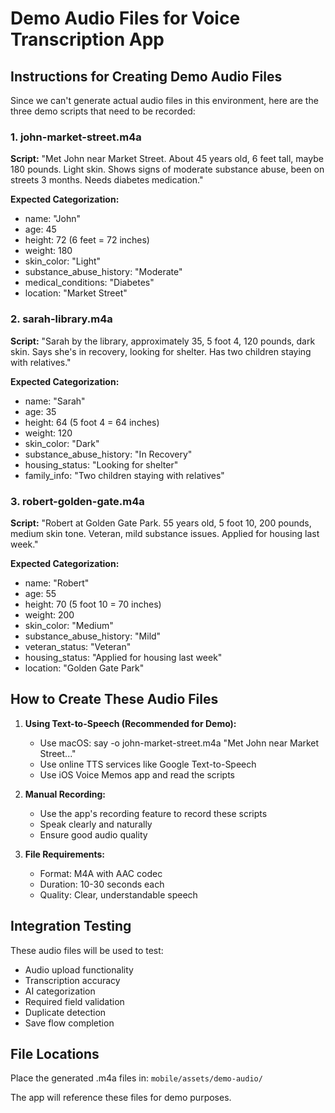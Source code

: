 # Demo Audio Files for Voice Transcription App

## Instructions for Creating Demo Audio Files

Since we can't generate actual audio files in this environment, here are the three demo scripts that need to be recorded:

### 1. john-market-street.m4a
**Script:** "Met John near Market Street. About 45 years old, 6 feet tall, maybe 180 pounds. Light skin. Shows signs of moderate substance abuse, been on streets 3 months. Needs diabetes medication."

**Expected Categorization:**
- name: "John"
- age: 45
- height: 72 (6 feet = 72 inches)
- weight: 180
- skin_color: "Light"
- substance_abuse_history: "Moderate"
- medical_conditions: "Diabetes"
- location: "Market Street"

### 2. sarah-library.m4a
**Script:** "Sarah by the library, approximately 35, 5 foot 4, 120 pounds, dark skin. Says she's in recovery, looking for shelter. Has two children staying with relatives."

**Expected Categorization:**
- name: "Sarah"
- age: 35
- height: 64 (5 foot 4 = 64 inches)
- weight: 120
- skin_color: "Dark"
- substance_abuse_history: "In Recovery"
- housing_status: "Looking for shelter"
- family_info: "Two children staying with relatives"

### 3. robert-golden-gate.m4a
**Script:** "Robert at Golden Gate Park. 55 years old, 5 foot 10, 200 pounds, medium skin tone. Veteran, mild substance issues. Applied for housing last week."

**Expected Categorization:**
- name: "Robert"
- age: 55
- height: 70 (5 foot 10 = 70 inches)
- weight: 200
- skin_color: "Medium"
- substance_abuse_history: "Mild"
- veteran_status: "Veteran"
- housing_status: "Applied for housing last week"
- location: "Golden Gate Park"

## How to Create These Audio Files

1. **Using Text-to-Speech (Recommended for Demo):**
   - Use macOS: say -o john-market-street.m4a "Met John near Market Street..."
   - Use online TTS services like Google Text-to-Speech
   - Use iOS Voice Memos app and read the scripts

2. **Manual Recording:**
   - Use the app's recording feature to record these scripts
   - Speak clearly and naturally
   - Ensure good audio quality

3. **File Requirements:**
   - Format: M4A with AAC codec
   - Duration: 10-30 seconds each
   - Quality: Clear, understandable speech

## Integration Testing

These audio files will be used to test:
- Audio upload functionality
- Transcription accuracy
- AI categorization
- Required field validation
- Duplicate detection
- Save flow completion

## File Locations

Place the generated .m4a files in:
`mobile/assets/demo-audio/`

The app will reference these files for demo purposes.
